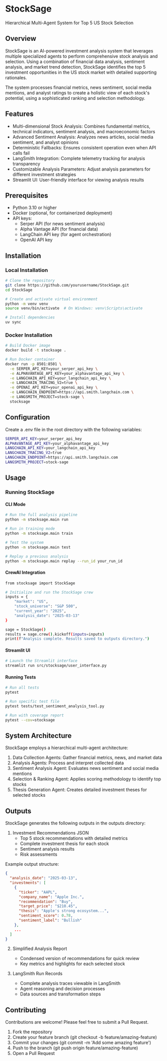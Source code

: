 # StockSage

Hierarchical Multi-Agent System for Top 5 US Stock Selection

## Overview

StockSage is an AI-powered investment analysis system that leverages multiple specialized agents to perform comprehensive stock analysis and selection. Using a combination of financial data analysis, sentiment analysis, and market trend detection, StockSage identifies the top 5 investment opportunities in the US stock market with detailed supporting rationales.

The system processes financial metrics, news sentiment, social media mentions, and analyst ratings to create a holistic view of each stock's potential, using a sophisticated ranking and selection methodology.

## Features

- Multi-dimensional Stock Analysis: Combines fundamental metrics, technical indicators, sentiment analysis, and macroeconomic factors
- Advanced Sentiment Analysis: Analyzes news articles, social media sentiment, and analyst opinions
- Deterministic Fallbacks: Ensures consistent operation even when API calls fail
- LangSmith Integration: Complete telemetry tracking for analysis transparency
- Customizable Analysis Parameters: Adjust analysis parameters for different investment strategies
- Streamlit UI: User-friendly interface for viewing analysis results

## Prerequisites

- Python 3.10 or higher
- Docker (optional, for containerized deployment)
- API keys:
  - Serper API (for news sentiment analysis)
  - Alpha Vantage API (for financial data)
  - LangChain API key (for agent orchestration)
  - OpenAI API key

## Installation

### Local Installation

```bash
# Clone the repository
git clone https://github.com/yourusername/StockSage.git
cd StockSage

# Create and activate virtual environment
python -m venv venv
source venv/bin/activate  # On Windows: venv\Scripts\activate

# Install dependencies
uv sync
```

### Docker Installation

```bash
# Build Docker image
docker build -t stocksage .

# Run Docker container
docker run -p 8501:8501 \
  -e SERPER_API_KEY=your_serper_api_key \
  -e ALPHAVANTAGE_API_KEY=your_alphavantage_api_key \
  -e LANGCHAIN_API_KEY=your_langchain_api_key \
  -e LANGCHAIN_TRACING_V2=true \
  -e OPENAI_API_KEY=your_openai_api_key \
  -e LANGCHAIN_ENDPOINT=https://api.smith.langchain.com \
  -e LANGSMITH_PROJECT=stock-sage \
  stocksage
```

## Configuration

Create a .env file in the root directory with the following variables:

```bash
SERPER_API_KEY=your_serper_api_key
ALPHAVANTAGE_API_KEY=your_alphavantage_api_key
LANGCHAIN_API_KEY=your_langchain_api_key
LANGCHAIN_TRACING_V2=true
LANGCHAIN_ENDPOINT=https://api.smith.langchain.com
LANGSMITH_PROJECT=stock-sage
```

## Usage

### Running StockSage

#### CLI Mode

```bash
# Run the full analysis pipeline
python -m stocksage.main run

# Run in training mode
python -m stocksage.main train

# Test the system
python -m stocksage.main test

# Replay a previous analysis
python -m stocksage.main replay --run_id your_run_id
```

#### CrewAI Integration

```bash
from stocksage import StockSage

# Initialize and run the StockSage crew
inputs = {
    "market": "US",
    "stock_universe": "S&P 500",
    "current_year": "2025",
    "analysis_date": "2025-03-13"
}

sage = StockSage()
results = sage.crew().kickoff(inputs=inputs)
print(f"Analysis complete. Results saved to outputs directory.")
```

#### Streamlit UI

```bash
# Launch the Streamlit interface
streamlit run src/stocksage/user_interface.py
```

#### Running Tests

```bash
# Run all tests
pytest

# Run specific test file
pytest tests/test_sentiment_analysis_tool.py

# Run with coverage report
pytest --cov=stocksage
```

## System Architecture

StockSage employs a hierarchical multi-agent architecture:

1. Data Collection Agents: Gather financial metrics, news, and market data
2. Analysis Agents: Process and interpret collected data
3. Sentiment Analysis Agent: Evaluates news sentiment and social media mentions
4. Selection & Ranking Agent: Applies scoring methodology to identify top stocks
5. Thesis Generation Agent: Creates detailed investment theses for selected stocks

## Outputs

StockSage generates the following outputs in the outputs directory:

1. Investment Recommendations JSON
   - Top 5 stock recommendations with detailed metrics
   - Complete investment thesis for each stock
   - Sentiment analysis results
   - Risk assessments

Example output structure:

```json
{
  "analysis_date": "2025-03-13",
  "investments": [
    {
      "ticker": "AAPL",
      "company_name": "Apple Inc.",
      "recommendation": "Buy",
      "target_price": "$210.45",
      "thesis": "Apple's strong ecosystem...",
      "sentiment_score": 0.78,
      "sentiment_label": "Bullish"
    },
    ...
  ]
}
```

2. Simplified Analysis Report

   - Condensed version of recommendations for quick review
   - Key metrics and highlights for each selected stock

3. LangSmith Run Records
   - Complete analysis traces viewable in LangSmith
   - Agent reasoning and decision processes
   - Data sources and transformation steps

## Contributing

Contributions are welcome! Please feel free to submit a Pull Request.

1. Fork the repository
2. Create your feature branch (git checkout -b feature/amazing-feature)
3. Commit your changes (git commit -m 'Add some amazing feature')
4. Push to the branch (git push origin feature/amazing-feature)
5. Open a Pull Request
